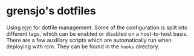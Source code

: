 # grensjo's dotfiles

Using [rcm](https://github.com/thoughtbot/rcm) for dotfile management. Some of the configuration is split into different tags, which can be enabled or disabled on a host-to-host basis. There are a few auxlilary scripts which are automatically run when deploying with rcm. They can be found in the `hooks` directory.
